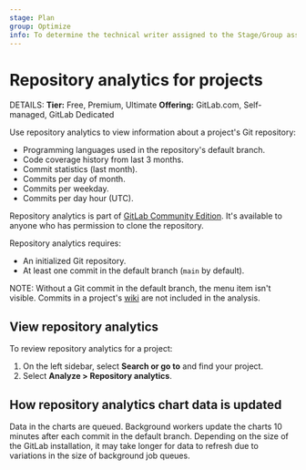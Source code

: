 ```yaml
---
stage: Plan
group: Optimize
info: To determine the technical writer assigned to the Stage/Group associated with this page, see https://handbook.gitlab.com/handbook/product/ux/technical-writing/#assignments
---
```


# Repository analytics for projects

DETAILS:
**Tier:** Free, Premium, Ultimate
**Offering:** GitLab.com, Self-managed, GitLab Dedicated

Use repository analytics to view information about a project's Git repository:

- Programming languages used in the repository's default branch.
- Code coverage history from last 3 months.
- Commit statistics (last month).
- Commits per day of month.
- Commits per weekday.
- Commits per day hour (UTC).

Repository analytics is part of [GitLab Community Edition](https://gitlab.com/gitlab-org/gitlab-foss). It's available to anyone who has permission to clone the repository.

Repository analytics requires:

- An initialized Git repository.
- At least one commit in the default branch (`main` by default).

NOTE:
Without a Git commit in the default branch, the menu item isn't visible.
Commits in a project's [wiki](../project/wiki/index.md#track-wiki-events) are not included in the analysis.

## View repository analytics

To review repository analytics for a project:

1. On the left sidebar, select **Search or go to** and find your project.
1. Select **Analyze > Repository analytics**.

## How repository analytics chart data is updated

Data in the charts are queued. Background workers update the charts 10 minutes after each commit in the default branch.
Depending on the size of the GitLab installation, it may take longer for data to refresh due to variations in the size of background job queues.
